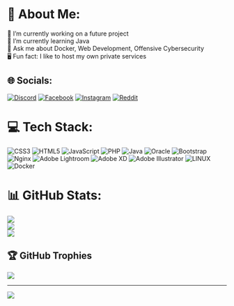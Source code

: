 # 💫 About Me:
🔭 I’m currently working on a future project<br>🌱 I’m currently learning Java<br>💬 Ask me about Docker, Web Development, Offensive Cybersecurity<br>🖥️ Fun fact: I like to host my own private services


## 🌐 Socials:
[![Discord](https://img.shields.io/badge/Discord-%237289DA.svg?logo=discord&logoColor=white)](https://discord.gg/clau#9483) [![Facebook](https://img.shields.io/badge/Facebook-%231877F2.svg?logo=Facebook&logoColor=white)](https://facebook.com/spiescuclaudiu) [![Instagram](https://img.shields.io/badge/Instagram-%23E4405F.svg?logo=Instagram&logoColor=white)](https://instagram.com/clau.sp17) [![Reddit](https://img.shields.io/badge/Reddit-%23FF4500.svg?logo=Reddit&logoColor=white)](https://reddit.com/user/clawsvg) 

# 💻 Tech Stack:
![CSS3](https://img.shields.io/badge/css3-%231572B6.svg?style=for-the-badge&logo=css3&logoColor=white) ![HTML5](https://img.shields.io/badge/html5-%23E34F26.svg?style=for-the-badge&logo=html5&logoColor=white) ![JavaScript](https://img.shields.io/badge/javascript-%23323330.svg?style=for-the-badge&logo=javascript&logoColor=%23F7DF1E) ![PHP](https://img.shields.io/badge/php-%23777BB4.svg?style=for-the-badge&logo=php&logoColor=white) ![Java](https://img.shields.io/badge/java-%23ED8B00.svg?style=for-the-badge&logo=java&logoColor=white) ![Oracle](https://img.shields.io/badge/Oracle-F80000?style=for-the-badge&logo=oracle&logoColor=white) ![Bootstrap](https://img.shields.io/badge/bootstrap-%23563D7C.svg?style=for-the-badge&logo=bootstrap&logoColor=white) ![Nginx](https://img.shields.io/badge/nginx-%23009639.svg?style=for-the-badge&logo=nginx&logoColor=white) ![Adobe Lightroom](https://img.shields.io/badge/Adobe%20Lightroom-31A8FF.svg?style=for-the-badge&logo=Adobe%20Lightroom&logoColor=white) ![Adobe XD](https://img.shields.io/badge/Adobe%20XD-470137?style=for-the-badge&logo=Adobe%20XD&logoColor=#FF61F6) ![Adobe Illustrator](https://img.shields.io/badge/adobeillustrator-%23FF9A00.svg?style=for-the-badge&logo=adobeillustrator&logoColor=white) ![LINUX](https://img.shields.io/badge/Linux-FCC624?style=for-the-badge&logo=linux&logoColor=black) ![Docker](https://img.shields.io/badge/docker-%230db7ed.svg?style=for-the-badge&logo=docker&logoColor=white)
# 📊 GitHub Stats:
![](https://github-readme-stats.vercel.app/api?username=sintclau&theme=vue&hide_border=false&include_all_commits=false&count_private=false)<br/>
![](https://github-readme-streak-stats.herokuapp.com/?user=sintclau&theme=vue&hide_border=false)<br/>
![](https://github-readme-stats.vercel.app/api/top-langs/?username=sintclau&theme=vue&hide_border=false&include_all_commits=false&count_private=false&layout=compact)

## 🏆 GitHub Trophies
![](https://github-profile-trophy.vercel.app/?username=sintclau&theme=gitdimmed&no-frame=false&no-bg=true&margin-w=4)

---
[![](https://visitcount.itsvg.in/api?id=sintclau&icon=0&color=12)](https://visitcount.itsvg.in)

<!-- Proudly created with GPRM ( https://gprm.itsvg.in ) -->
